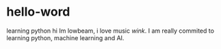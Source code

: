 # hello-word
learning python
hi Im lowbeam, i love music *wink*. I am really commited to learning python, machine learning and AI.
